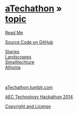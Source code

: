 [aTechathon](../index.html ) &raquo;<br>[topic]( ./index.html )
===

<p id=rm >
	<a href=JavaScript:displayPage("#readme.md#rm"); >Read Me</a>
</p>

<i class="fa fa-github"></i> [Source Code on GitHub]( https://github.com/atechathon/atechathon.github.io )  

[Staries]( ./staries/index.html "stars + stories" )  
[Landscrapes]( ./landscrapes/index.html "Earth works")  
[Simplitechture]( ./simplitechture/index.html "simplified + tech + AEC" )  
[Athonia]( ./athonia/index.html "A design gathering app" )  
<br>
<br>

<i class="fa fa-tumblr-square"></i> [aTechathon.tumblr.com]( http://atechathon.tumblr.com )

<i class="fa fa-external-link"></i> [AEC Technology Hackathon 2014 ]( https://www.hackerleague.org/hackathons/aec-technology-hackathon-2014/ )

<i class="fa fa-copy"></i> [Copyright and License]( https://github.com/aTechathon/atechathon.github.io/blob/master/atechathon-copyright-and-mit-license.md )